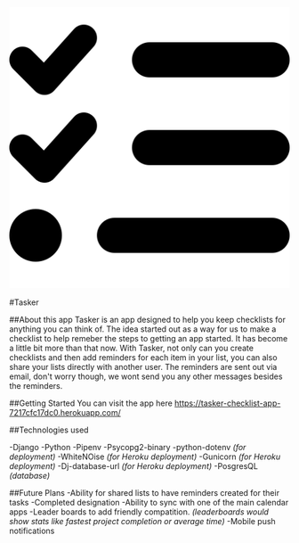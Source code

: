 ![Tasker Logo](/tasker_main_app/static/images/favicon.png)

#Tasker


##About this app
Tasker is an app designed to help you keep checklists for anything you can think of. The idea started out as a way for us to make a checklist to help remeber the steps to getting an app started. It has become a little bit more than that now. With Tasker, not only can you create checklists and then add reminders for each item in your list, you can also share your lists directly with another user. The reminders are sent out via email, don't worry though, we wont send you any other messages besides the reminders. 

##Getting Started
You can visit the app here https://tasker-checklist-app-7217cfc17dc0.herokuapp.com/


##Technologies used

-Django
-Python
-Pipenv
-Psycopg2-binary
-python-dotenv *(for deployment)*
-WhiteNOise *(for Heroku deployment)*
-Gunicorn *(for Heroku deployment)*
-Dj-database-url *(for Heroku deployment)*
-PosgresQL *(database)*


##Future Plans
-Ability for shared lists to have reminders created for their tasks
-Completed designation
-Ability to sync with one of the main calendar apps
-Leader boards to add friendly compatition. *(leaderboards would show stats like fastest project completion or average time)*
-Mobile push notifications 